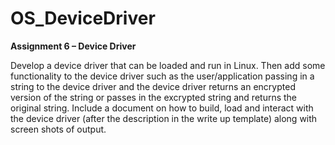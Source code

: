 # OS_DeviceDriver
**Assignment 6 – Device Driver**

Develop a device driver that can be loaded and run in Linux.  Then add some functionality to the device driver such as the user/application passing in a string to the device driver and the device driver returns an encrypted version of the string or passes in the excrypted string and returns the original string.  Include a document on how to build, load and interact with the device driver (after the description in the write up template) along with screen shots of output.
